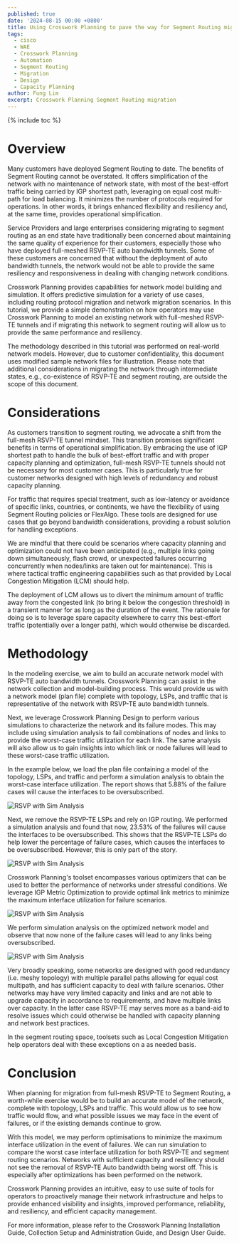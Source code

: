 ```yaml
---
published: true
date: '2024-08-15 00:00 +0800'
title: Using Crosswork Planning to pave the way for Segment Routing migration
tags:
  - cisco
  - WAE
  - Crosswork Planning
  - Automation
  - Segment Routing
  - Migration
  - Design
  - Capacity Planning
author: Fung Lim
excerpt: Crosswork Planning Segment Routing migration
---
```

{% include toc %}

# Overview

Many customers have deployed Segment Routing to date. The benefits of Segment Routing cannot be overstated. It offers simplification of the network with no maintenance of network state, with most of the best-effort traffic being carried by IGP shortest path, leveraging on equal cost multi-path for load balancing. It minimizes the number of protocols required for operations. In other words, it brings enhanced flexibility and resiliency and, at the same time, provides operational simplification.

Service Providers and large enterprises considering migrating to segment routing as an end state have traditionally been concerned about maintaining the same quality of experience for their customers, especially those who have deployed full-meshed RSVP-TE auto bandwidth tunnels. Some of these customers are concerned that without the deployment of auto bandwidth tunnels, the network would not be able to provide the same resiliency and responsiveness in dealing with changing network conditions. 

Crosswork Planning provides capabilities for network model building and simulation. It offers predictive simulation for a variety of use cases, including routing protocol migration and network migration scenarios. In this tutorial, we provide a simple demonstration on how operators may use Crosswork Planning to model an existing network with full-meshed RSVP-TE tunnels and if migrating this network to segment routing will allow us to provide the same performance and resiliency.

The methodology described in this tutorial was performed on real-world network models. However, due to customer confidentiality, this document uses modified sample network files for illustration. Please note that additional considerations in migrating the network through intermediate states, e.g., co-existence of RSVP-TE and segment routing, are outside the scope of this document.


# Considerations

As customers transition to segment routing, we advocate a shift from the full-mesh RSVP-TE tunnel mindset. This transition promises significant benefits in terms of operational simplification. By embracing the use of IGP shortest path to handle the bulk of best-effort traffic and with proper capacity planning and optimization, full-mesh RSVP-TE tunnels should not be necessary for most customer cases. This is particularly true for customer networks designed with high levels of redundancy and robust capacity planning.

For traffic that requires special treatment, such as low-latency or avoidance of specific links, countries, or continents, we have the flexibility of using Segment Routing policies or FlexAlgo. These tools are designed for use cases that go beyond bandwidth considerations, providing a robust solution for handling exceptions.

We are mindful that there could be scenarios where capacity planning and optimization could not have been anticipated (e.g., multiple links going down simultaneously, flash crowd, or unexpected failures occurring concurrently when nodes/links are taken out for maintenance). This is where tactical traffic engineering capabilities such as that provided by Local Congestion Mitigation (LCM) should help. 

The deployment of LCM allows us to divert the minimum amount of traffic away from the congested link (to bring it below the congestion threshold) in a transient manner for as long as the duration of the event. The rationale for doing so is to leverage spare capacity elsewhere to carry this best-effort traffic (potentially over a longer path), which would otherwise be discarded.

# Methodology

In the modeling exercise, we aim to build an accurate network model with RSVP-TE auto bandwidth tunnels. Crosswork Planning can assist in the network collection and model-building process. This would provide us with a network model (plan file) complete with topology, LSPs, and traffic that is representative of the network with RSVP-TE auto bandwidth tunnels.

Next, we leverage Crosswork Planning Design to perform various simulations to characterize the network and its failure modes. This may include using simulation analysis to fail combinations of nodes and links to provide the worst-case traffic utilization for each link. The same analysis will also allow us to gain insights into which link or node failures will lead to these worst-case traffic utilization.

In the example below, we load the plan file containing a model of the topology, LSPs, and traffic and perform a simulation analysis to obtain the worst-case interface utilization. The report shows that 5.88% of the failure cases will cause the interfaces to be oversubscribed.


![RSVP with Sim Analysis]({{site.baseurl}}/images/using-cp-pave-sr-sim-analysis-rsvp-autobw.png) 

Next, we remove the RSVP-TE LSPs and rely on IGP routing. We performed a simulation analysis and found that now, 23.53% of the failures will cause the interfaces to be oversubscribed. This shows that the RSVP-TE LSPs do help lower the percentage of failure cases, which causes the interfaces to be oversubscribed. However, this is only part of the story.

![RSVP with Sim Analysis]({{site.baseurl}}/images/using-cp-pave-sr-sim-analysis-rsvp-removed.png) 

Crosswork Planning's toolset encompasses various optimizers that can be used to better the performance of networks under stressful conditions. We leverage IGP Metric Optimization to provide optimal link metrics to minimize the maximum interface utilization for failure scenarios.

![RSVP with Sim Analysis]({{site.baseurl}}/images/using-cp-pave-sr-sim-analysis-rsvp-removed-mopt-next.png) 

We perform simulation analysis on the optimized network model and observe that now none of the failure cases will lead to any links being oversubscribed.

![RSVP with Sim Analysis]({{site.baseurl}}/images/using-cp-pave-sr-sim-analysis-rsvp-removed-mopt.png) 

Very broadly speaking, some networks are designed with good redundancy (i.e. meshy topology) with multiple parallel paths allowing for equal cost multipath, and has sufficient capacity to deal with failure scenarios. Other networks may have very limited capacity and links and are not able to upgrade capacity in accordance to requirements, and have multiple links over capacity. In the latter case RSVP-TE may serves more as a band-aid to resolve issues which could otherwise be handled with capacity planning and network best practices. 

In the segment routing space, toolsets such as Local Congestion Mitigation help operators deal with these exceptions on a as needed basis. 

# Conclusion

When planning for migration from full-mesh RSVP-TE to Segment Routing, a worth-while exercise would be to build an accurate model of the network, complete with topology, LSPs and traffic. This would allow us to see how traffic would flow, and what possible issues we may face in the event of failures, or if the existing demands continue to grow. 

With this model, we may perform optimisations to minimize the maximum interface utilization in the event of failures. We can run simulation to compare the worst case interface utilization for both RSVP-TE and segment routing scenarios. Networks with sufficient capacity and resiliency should not see the removal of RSVP-TE Auto bandwidth being worst off. This is especially after optimizations has been performed on the network. 

Crosswork Planning provides an intuitive, easy to use suite of tools for operators to proactively manage their network infrastructure and helps to provide enhanced visibility and insights, improved performance, reliability, and resiliency, and efficient capacity management.

For more information, please refer to the Crosswork Planning Installation Guide, Collection Setup and Administration Guide, and Design User Guide.
